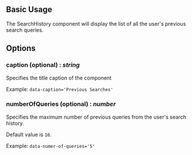 ## Basic Usage

The SearchHistory component will display the list of all the user's previous search queries.

## Options

### caption (optional) : _string_

Specifies the title caption of the component

Example: `data-caption='Previous Searches'`

### numberOfQueries (optional) : _number_

Specifies the maximum number of previous queries from the user's search history.

Default value is `10`.

Example: `data-numer-of-queries='5'`
